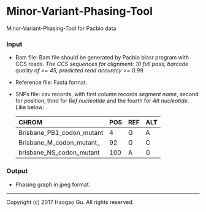 # Minor-Variant-Phasing-Tool
Minor-Variant-Phasing-Tool for Pacbio data

### Input
* Bam file: Bam file should be generated by Pacbio blasr program with CCS reads. 
_The CCS sequences for alignment: 10 full pass, barcode quality of >= 45, predicted read accuracy >= 0.99._
* Reference file: Fasta format.
* SNPs file: csv records, with first column records _segment name_, second for _position_, third for _Ref nucleotide_ and the fourth for _Alt nucleotide_. Like below:

	|CHROM|POS|REF|ALT| 
	|:--|:--|:--|:--|
	|Brisbane_PB1_codon_mutant|4|G|A|
	|Brisbane_M_codon_mutant_|92|G|C|
	|brisbane_NS_codon_mutant|100|A|G|

### Output
* Phasing graph in jpeg format.

------
Copyright (c) 2017 Haogao Gu. All rights reserved.